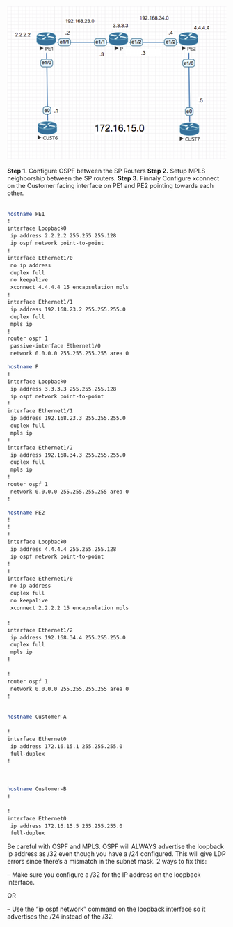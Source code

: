 


![](/assets/markdown-img-paste-20180422002721122.png)


**Step 1.** Configure OSPF between the SP Routers
**Step 2.** Setup MPLS neighborship between the SP routers.
**Step 3.** Finnaly Configure xconnect on the Customer facing interface on PE1 and PE2 pointing towards each other.

```sh

hostname PE1
!
interface Loopback0
 ip address 2.2.2.2 255.255.255.128
 ip ospf network point-to-point
!
interface Ethernet1/0
 no ip address
 duplex full
 no keepalive
 xconnect 4.4.4.4 15 encapsulation mpls
!
interface Ethernet1/1
 ip address 192.168.23.2 255.255.255.0
 duplex full
 mpls ip
!
router ospf 1
 passive-interface Ethernet1/0
 network 0.0.0.0 255.255.255.255 area 0


```


```sh
hostname P
!
interface Loopback0
 ip address 3.3.3.3 255.255.255.128
 ip ospf network point-to-point
!
interface Ethernet1/1
 ip address 192.168.23.3 255.255.255.0
 duplex full
 mpls ip
!
interface Ethernet1/2
 ip address 192.168.34.3 255.255.255.0
 duplex full
 mpls ip
!
router ospf 1
 network 0.0.0.0 255.255.255.255 area 0
!

```


```sh
hostname PE2
!
!
!
interface Loopback0
 ip address 4.4.4.4 255.255.255.128
 ip ospf network point-to-point
!
!
interface Ethernet1/0
 no ip address
 duplex full
 no keepalive
 xconnect 2.2.2.2 15 encapsulation mpls

!
interface Ethernet1/2
 ip address 192.168.34.4 255.255.255.0
 duplex full
 mpls ip
!

!
router ospf 1
 network 0.0.0.0 255.255.255.255 area 0
!


```


```sh

hostname Customer-A

!
interface Ethernet0
 ip address 172.16.15.1 255.255.255.0
 full-duplex
!


```


```sh


hostname Customer-B
!

!
interface Ethernet0
 ip address 172.16.15.5 255.255.255.0
 full-duplex


```


Be careful with OSPF and MPLS. OSPF will ALWAYS advertise the loopback ip address as /32 even though you have a /24 configured. This will give LDP errors since there’s a mismatch in the subnet mask. 2 ways to fix this:

– Make sure you configure a /32 for the IP address on the loopback interface.

OR

– Use the “ip ospf network” command on the loopback interface so it advertises the /24 instead of the /32.
